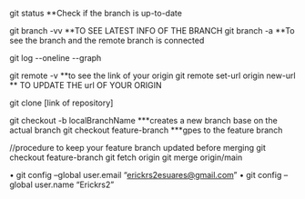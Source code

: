 git status				**Check if the branch is up-to-date

git branch -vv				**TO SEE LATEST INFO OF THE BRANCH
git branch -a				**To see the branch and the remote branch is connected

git log --oneline --graph

git remote -v                             **to see the link of your origin
git remote set-url origin new-url	  ** TO UPDATE THE url OF YOUR ORIGIN

git clone [link of repository]

git checkout -b localBranchName      ***creates a new branch base on the actual branch
git checkout feature-branch           ***gpes to the feature branch

//procedure to keep your feature branch updated before merging
git checkout feature-branch
git fetch origin
git merge origin/main


•	git config –global user.email “erickrs2esuares@gmail.com”
•	git config –global user.name “Erickrs2”